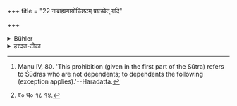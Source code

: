 +++
title = "22 नाब्राह्मणायोच्छिष्टम् प्रयच्छेत् यदि"

+++

<details><summary>Bühler</summary>

22. He shall not (ordinarily) give the residue of his food to a person who is not a Brāhmaṇa. When he gives it (to such a one), he shall clean his teeth and give (the food) after having placed in it (the dirt from his teeth). [^11] 


[^11]:  Manu IV, 80. 'This prohibition (given in the first part of the Sūtra) refers to Śūdras who are not dependents; to dependents the following (exception applies).'--Haradatta.
</details>

<details><summary>हरदत्त-टीका</summary>

## सूत्रम्
नाऽब्राह्मणायोच्छिष्टं प्रयच्छेत् ॥ २५ ॥  
### टिप्पनी
अब्राह्मणः शुद्रः । [^४] 'न शूद्रायोच्छिष्टमनुच्छिष्टं वा दद्या'दिति वासिष्ठे दर्शनात् । तस्मा उच्छिष्टं न प्रयच्छे'दित्यनाश्रितविषयम् ॥ २५ ॥  

[^४]: व० ध० १८ १४.  


## सूत्रम्
यदि प्रयच्छेद्दन्तान् स्कुप्त्वा तस्मिन्नवधाय प्रयच्छेत् ॥२६॥  
### टिप्पनी
इदमाश्रितविषयम् । दन्तान्नखेन स्कुपवा विलिख्य तन्मलं तस्मिन्नुच्छिष्टेऽवधाय प्रयच्छेत् । 'स्कुप्त्वे'ति स्कुभ्नातेः क्त्वाप्रत्यये छान्दसं भकारस्य चर्त्वम् । स्कुनोतेर्वा पकार उपजनः ॥ २६ ॥
</details>
